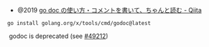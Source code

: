 - @2019 [go doc の使い方・コメントを書いて、ちゃんと読む - Qiita](https://qiita.com/ayasuda/items/53933c83d0fb7152c7e9)

```
go install golang.org/x/tools/cmd/godoc@latest
```

 godoc is deprecated (see [#49212](https://github.com/golang/go/issues/49212))